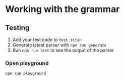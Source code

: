 # Working with the grammar

## Testing

1. Add your test code to `test.titan`
2. Generate latest parser with `npm run generate`
3. Run `npm run test` to see the output of the parser

### Open playground
```bash
npm run playground
```